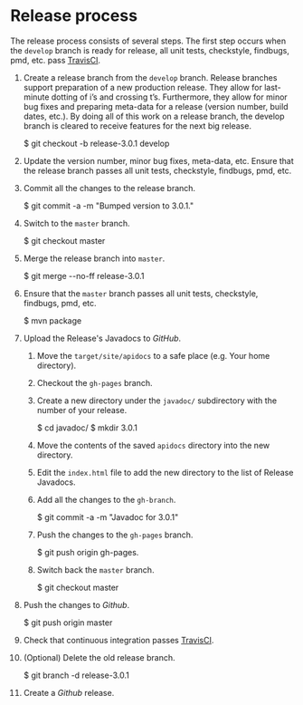 # Release process

The release process consists of several steps. The first step occurs when the `develop` branch is 
ready for release, all unit tests, checkstyle, findbugs, pmd, etc. pass 
[TravisCI](https://travis-ci.org/).

1. Create a release branch from the `develop` branch. Release branches support preparation of a 
new production release. They allow for last-minute dotting of i’s and crossing t’s. Furthermore,
they allow for minor bug fixes and preparing meta-data for a release (version number, build dates, 
etc.). By doing all of this work on a release branch, the develop branch is cleared to receive 
features for the next big release. 

    $ git checkout -b release-3.0.1 develop

2. Update the version number, minor bug fixes, meta-data, etc.  Ensure that the release branch 
passes all unit tests, checkstyle, findbugs, pmd, etc.

3. Commit all the changes to the release branch.

    $ git commit -a -m "Bumped version to 3.0.1."
    
4. Switch to the `master` branch.

    $ git checkout master

5. Merge the release branch into `master`.

    $ git merge --no-ff release-3.0.1

6. Ensure that the `master` branch passes all unit tests, checkstyle, findbugs, pmd, etc.

    $ mvn package
    
7. Upload the Release's Javadocs to *GitHub*.

    1. Move the `target/site/apidocs` to a safe place (e.g. Your home directory).

    2. Checkout the `gh-pages` branch.
    
    3. Create a new directory under the `javadoc/` subdirectory with the number of your release.
    
        $ cd javadoc/
        $ mkdir 3.0.1
        
    4. Move the contents of the saved `apidocs` directory into the new directory.
    
    5. Edit the `index.html` file to add the new directory to the list of Release Javadocs.
    
    6. Add all the changes to the `gh-branch`.
    
        $ git commit -a -m "Javadoc for 3.0.1"
        
    7. Push the changes to the `gh-pages` branch.
    
        $ git push origin gh-pages.
        
    8. Switch back the `master` branch.
    
        $ git checkout master 
    
8. Push the changes to *Github*.

    $ git push origin master
    
9. Check that continuous integration passes [TravisCI](https://travis-ci.org/).
  
10. (Optional) Delete the old release branch.

    $ git branch -d release-3.0.1

11. Create a *Github* release.
